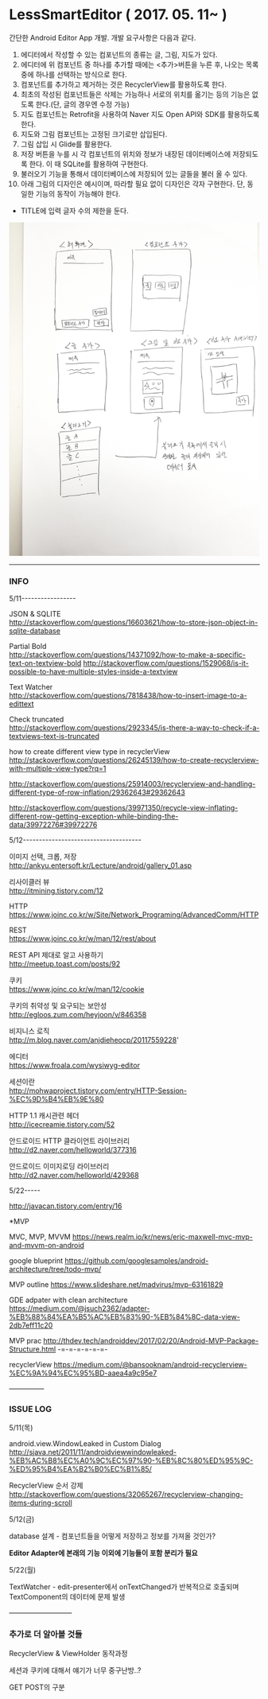 # LessSmartEditor ( 2017. 05. 11~ )

간단한 Android Editor App 개발. 개발 요구사항은 다음과 같다.

1.	에디터에서 작성할 수 있는 컴포넌트의 종류는 글, 그림, 지도가 있다.
2.	에디터에 위 컴포넌트 중 하나를 추가할 때에는 <추가>버튼을 누른 후, 나오는 목록 중에 하나를 선택하는 방식으로 한다.
3.	컴포넌트를 추가하고 제거하는 것은 RecyclerView를 활용하도록 한다.
4.	최초의 작성된 컴포넌트들은 삭제는 가능하나 서로의 위치를 옮기는 등의 기능은 없도록 한다.(단, 글의 경우엔 수정 가능)
5.	지도 컴포넌트는 Retrofit을 사용하여 Naver 지도 Open API와 SDK를 활용하도록 한다.
6.	지도와 그림 컴포넌트는 고정된 크기로만 삽입된다.
7.	그림 삽입 시 Glide를 활용한다.
8.	저장 버튼을 누를 시 각 컴포넌트의 위치와 정보가 내장된 데이터베이스에 저장되도록 한다. 이 때 SQLite를 활용하여 구현한다.
9.	불러오기 기능을 통해서 데이터베이스에 저장되어 있는 글들을 불러 올 수 있다.
10.	아래 그림의 디자인은 예시이며, 따라할 필요 없이 디자인은 각자 구현한다. 단, 동일한 기능의 동작이 가능해야 한다.

+ TITLE에 입력 글자 수의 제한을 둔다.

<img src="example.png">

-------------

### INFO

5/11-----------------


JSON & SQLITE<br>
http://stackoverflow.com/questions/16603621/how-to-store-json-object-in-sqlite-database

Partial Bold<br>
http://stackoverflow.com/questions/14371092/how-to-make-a-specific-text-on-textview-bold
http://stackoverflow.com/questions/1529068/is-it-possible-to-have-multiple-styles-inside-a-textview

Text Watcher<br>
http://stackoverflow.com/questions/7818438/how-to-insert-image-to-a-edittext

Check truncated<br>
http://stackoverflow.com/questions/2923345/is-there-a-way-to-check-if-a-textviews-text-is-truncated


how to create different view type in recyclerView<br>
http://stackoverflow.com/questions/26245139/how-to-create-recyclerview-with-multiple-view-type?rq=1

http://stackoverflow.com/questions/25914003/recyclerview-and-handling-different-type-of-row-inflation/29362643#29362643

http://stackoverflow.com/questions/39971350/recycle-view-inflating-different-row-getting-exception-while-binding-the-data/39972276#39972276


5/12-------------------------------------

이미지 선택, 크롭, 저장<br>
http://ankyu.entersoft.kr/Lecture/android/gallery_01.asp

리사이클러 뷰<br>
http://itmining.tistory.com/12

HTTP<br>
https://www.joinc.co.kr/w/Site/Network_Programing/AdvancedComm/HTTP

REST<br>
https://www.joinc.co.kr/w/man/12/rest/about

REST API 제대로 알고 사용하기<br>
http://meetup.toast.com/posts/92

쿠키<br>
https://www.joinc.co.kr/w/man/12/cookie

쿠키의 취약성 및 요구되는 보안성<br>
http://egloos.zum.com/heyjoon/v/846358

비지니스 로직<br>
http://m.blog.naver.com/anjdieheocp/20117559228'

에디터<br>
https://www.froala.com/wysiwyg-editor

세션이란<br>
http://mohwaproject.tistory.com/entry/HTTP-Session-%EC%9D%B4%EB%9E%80

HTTP 1.1 캐시관련 헤더<br>
http://icecreamie.tistory.com/52


안드로이드 HTTP 클라이언트 라이브러리<br>
http://d2.naver.com/helloworld/377316

안드로이드 이미지로딩 라이브러리<br>
http://d2.naver.com/helloworld/429368


5/22-----


http://javacan.tistory.com/entry/16


*MVP 

MVC, MVP, MVVM
https://news.realm.io/kr/news/eric-maxwell-mvc-mvp-and-mvvm-on-android


google blueprint
https://github.com/googlesamples/android-architecture/tree/todo-mvp/

MVP outline
https://www.slideshare.net/madvirus/mvp-63161829

GDE adpater with clean architecture
https://medium.com/@jsuch2362/adapter-%EB%88%84%EA%B5%AC%EB%83%90-%EB%84%8C-data-view-2db7eff11c20

MVP prac
http://thdev.tech/androiddev/2017/02/20/Android-MVP-Package-Structure.html
-=-=-=-=-=-=-

recyclerView
https://medium.com/@bansooknam/android-recyclerview-%EC%9A%94%EC%95%BD-aaea4a9c95e7

—————

### ISSUE LOG

5/11(목)

android.view.WindowLeaked in Custom Dialog<br>
http://sjava.net/2011/11/androidviewwindowleaked-%EB%AC%B8%EC%A0%9C%EC%97%90-%EB%8C%80%ED%95%9C-%ED%95%B4%EA%B2%B0%EC%B1%85/

RecyclerView 순서 강제<br>
http://stackoverflow.com/questions/32065267/recyclerview-changing-items-during-scroll

5/12(금)

database 설계 - 컴포넌트들을 어떻게 저장하고 정보를 가져올 것인가?

**Editor Adapter에 본래의 기능 이외에 기능들이 포함 분리가 필요**

5/22(월)

TextWatcher - edit-presenter에서 onTextChanged가 반복적으로 호출되며 TextComponent의 데이터에 문제 발생


—————————

### 추가로 더 알아볼 것들

RecyclerView & ViewHolder 동작과정

세션과 쿠키에 대해서 얘기가 너무 중구난방..?

GET POST의 구분
